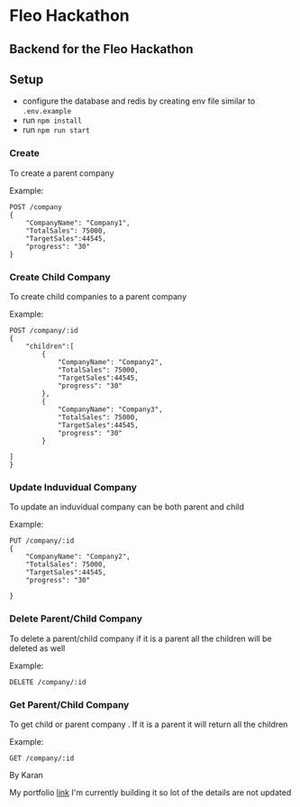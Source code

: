 # Fleo Hackathon

## Backend for the Fleo Hackathon

## Setup 
- configure the database and redis by creating env file similar to ```.env.example```
- run ```npm install``` 
- run ```npm run start```


### Create
To create a parent company

Example:
```
POST /company
{
    "CompanyName": "Company1",
    "TotalSales": 75000,
    "TargetSales":44545,
    "progress": "30"
}

```

### Create Child Company
To create child companies to a parent company

Example:
```
POST /company/:id 
{
    "children":[
        {
            "CompanyName": "Company2",
            "TotalSales": 75000,
            "TargetSales":44545,
            "progress": "30"
        },
        {
            "CompanyName": "Company3",
            "TotalSales": 75000,
            "TargetSales":44545,
            "progress": "30"
        }
        
]
}
```
### Update Induvidual Company
To update an induvidual company can be both parent and child

Example:
```
PUT /company/:id 
{
    "CompanyName": "Company2",
    "TotalSales": 75000,
    "TargetSales":44545,
    "progress": "30"
        
}
```

### Delete Parent/Child Company
To delete a parent/child company if it is a parent all the children will be deleted as well

Example:
```
DELETE /company/:id 
```

### Get Parent/Child Company
To get child or parent company . If it is a parent it will return all the children

Example:
```
GET /company/:id 
```


By Karan

My portfolio [link](https://karanv.ml) I'm currently building it so lot of the details are not updated 
